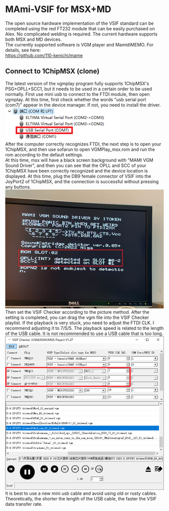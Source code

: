 # MAmi-VSIF for MSX+MD
 The open source hardware implementation of the VSIF standard can be completed using the red FT232 module that can be easily purchased on Alex. No complicated welding is required. The current hardware supports both MSX and MD devices.    
 The currently supported software is VGM player and MamidiMEMO. For details, see here:   
 https://github.com/110-kenichi/mame  
## Connect to 1ChipMSX (clone)  
The latest version of the vgmplay program fully supports 1ChipMSX's PSG+OPLL+SCC1, but it needs to be used in a certain order to be used normally. First use mini usb to connect to the FTDI module, then open vgmplay. At this time, first check whether the words "usb serial port (com7)" appear in the device manager. If not, you need to install the driver.  
![image](https://github.com/denjhang/MAmi-VSIF-for-MSX-MD/blob/main/Setting/COM%20Port.png)  
After the computer correctly recognizes FTDI, the next step is to open your 1ChipMSX, and then use sofarun to open VGMPlay_msx.rom and run the rom according to the default settings.  
At this time, msx will have a black screen background with "MAMI VGM Sound Driver", and then you can see that the OPLL and SCC of your 1ChipMSX have been correctly recognized and the device location is displayed. At this time, plug the DB9 female connector of VSIF into the JoyPort2 of 1ChipMSX, and the connection is successful without pressing any buttons.  
![image](https://github.com/denjhang/MAmi-VSIF-for-MSX-MD/blob/main/Setting/OCM%20Screen.png)  
Then set the VSIF Checker according to the picture method. After the setting is completed, you can drag the vgm file into the VSIF Checker playlist. If the playback is very stuck, you need to adjust the FTDI CLK. I recommend adjusting it to 7/5/5. The playback speed is related to the length of the USB cable. It is not recommended to use a USB cable that is too long.    
![image](https://github.com/denjhang/MAmi-VSIF-for-MSX-MD/blob/main/Setting/1ChipMSX%20Setting1.png)    
It is best to use a new mini usb cable and avoid using old or rusty cables. Theoretically, the shorter the length of the USB cable, the faster the VSIF data transfer rate.  
